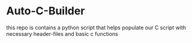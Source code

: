 # Auto-C-Builder
this repo is contains a python script that helps populate our C script with necessary header-files and basic c functions
